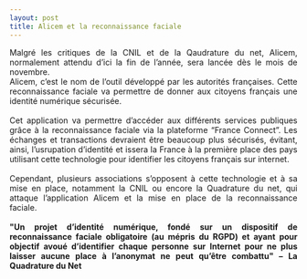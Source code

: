 ```yaml
---
layout: post
title: Alicem et la reconnaissance faciale
---
```


<div style="text-align:justify;">
Malgré les critiques de la CNIL et de la Qaudrature du net, Alicem, normalement attendu d’ici la fin de l’année, sera lancée dès 
le mois de novembre.</div>

<div style="text-align:justify;">Alicem, c’est le nom de l’outil développé par les autorités françaises. Cette reconnaissance faciale va permettre de donner aux 
citoyens français une identité numérique sécurisée.</div>
<br>
<div style="text-align:justify;">Cet application va permettre d’accéder aux différents services publiques grâce à la reconnaissance faciale via la plateforme 
“France Connect”. Les échanges et transactions devraient être beaucoup plus sécurisés, évitant, ainsi, l’usrupation d’identité 
et issera la France à la première place des pays utilisant cette technologie pour identifier les citoyens français sur internet.</div>
<br>
<div style="text-align:justify;">Cependant, plusieurs associations s’opposent à cette technologie et à sa mise en place, notamment la CNIL ou encore 
la Quadrature du net, qui attaque l’application Alicem et la mise en place de la reconnaissance faciale.</div>
<br>
<div style="text-align:justify;"><strong>"Un projet d’identité numérique, fondé sur un dispositif de reconnaissance faciale obligatoire (au mépris du RGPD) et ayant 
pour objectif avoué d’identifier chaque personne sur Internet pour ne plus laisser aucune place à l’anonymat ne peut 
  qu’être combattu" – La Quadrature du Net</strong></div>
